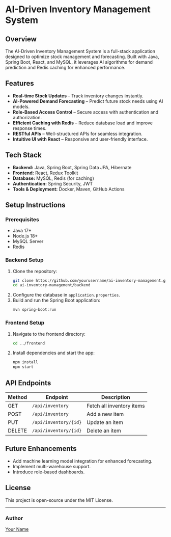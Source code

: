 # AI-Driven Inventory Management System

## Overview
The AI-Driven Inventory Management System is a full-stack application designed to optimize stock management and forecasting. Built with Java, Spring Boot, React, and MySQL, it leverages AI algorithms for demand prediction and Redis caching for enhanced performance.

## Features
- **Real-time Stock Updates** – Track inventory changes instantly.
- **AI-Powered Demand Forecasting** – Predict future stock needs using AI models.
- **Role-Based Access Control** – Secure access with authentication and authorization.
- **Efficient Caching with Redis** – Reduce database load and improve response times.
- **RESTful APIs** – Well-structured APIs for seamless integration.
- **Intuitive UI with React** – Responsive and user-friendly interface.

## Tech Stack
- **Backend:** Java, Spring Boot, Spring Data JPA, Hibernate
- **Frontend:** React, Redux Toolkit
- **Database:** MySQL, Redis (for caching)
- **Authentication:** Spring Security, JWT
- **Tools & Deployment:** Docker, Maven, GitHub Actions

## Setup Instructions
### Prerequisites
- Java 17+
- Node.js 18+
- MySQL Server
- Redis

### Backend Setup
1. Clone the repository:  
   ```sh
   git clone https://github.com/yourusername/ai-inventory-management.git
   cd ai-inventory-management/backend
   ```
2. Configure the database in `application.properties`.
3. Build and run the Spring Boot application:  
   ```sh
   mvn spring-boot:run
   ```

### Frontend Setup
1. Navigate to the frontend directory:  
   ```sh
   cd ../frontend
   ```
2. Install dependencies and start the app:  
   ```sh
   npm install
   npm start
   ```

## API Endpoints
| Method | Endpoint | Description |
|--------|---------|-------------|
| GET | `/api/inventory` | Fetch all inventory items |
| POST | `/api/inventory` | Add a new item |
| PUT | `/api/inventory/{id}` | Update an item |
| DELETE | `/api/inventory/{id}` | Delete an item |

## Future Enhancements
- Add machine learning model integration for enhanced forecasting.
- Implement multi-warehouse support.
- Introduce role-based dashboards.

## License
This project is open-source under the MIT License.

---
### Author
[Your Name](https://github.com/yourusername)
